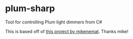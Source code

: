 # plum-sharp
Tool for controlling Plum light dimmers from C#


This is based off of [this project by mikenemat](https://github.com/mikenemat/plum-probe). Thanks mike!